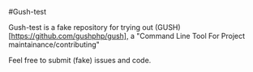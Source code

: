 #Gush-test

Gush-test is a fake repository for trying out 
(GUSH)[https://github.com/gushphp/gush], a 
"Command Line Tool For Project maintainance/contributing"

Feel free to submit (fake) issues and code.
